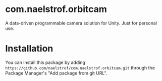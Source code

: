 # com.naelstrof.orbitcam

A data-driven programmable camera solution for Unity. Just for personal use.

# Installation

You can install this package by adding `https://github.com/naelstrof/com.naelstrof.orbitcam.git` through the Package Manager's "Add package from git URL".

